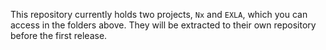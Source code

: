 This repository currently holds two projects, `Nx` and `EXLA`, which you can access in the folders above. They will be extracted to their own repository before the first release.
